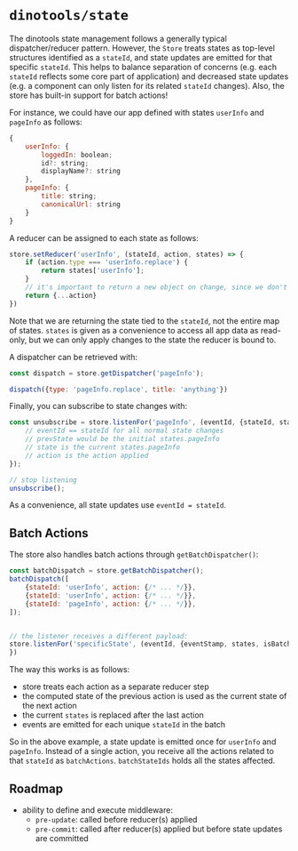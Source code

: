 # `dinotools/state`

The dinotools state management follows a generally typical dispatcher/reducer pattern.  However, the `Store` treats states as top-level structures identified as a `stateId`, and state updates are emitted for that specific `stateId`. This helps to balance separation of concerns (e.g. each `stateId` reflects some core part of application) and decreased state updates (e.g. a component can only listen for its related `stateId` changes). Also, the store has built-in support for batch actions!

For instance, we could have our app defined with states `userInfo` and `pageInfo` as follows:

```javascript
{
    userInfo: {
        loggedIn: boolean;
        id?: string;
        displayName?: string
    },
    pageInfo: {
        title: string;
        canonicalUrl: string
    }
}
```

A reducer can be assigned to each state as follows:

```javascript
store.setReducer('userInfo', (stateId, action, states) => {
    if (action.type === 'userInfo.replace') {
        return states['userInfo'];
    }
    // it's important to return a new object on change, since we don't do a deep diff of objects
    return {...action}
})
```

Note that we are returning the state tied to the `stateId`, not the entire map of states. `states` is given as a convenience to access all app data as read-only, but we can only apply changes to the state the reducer is bound to.

A dispatcher can be retrieved with:

```javascript
const dispatch = store.getDispatcher('pageInfo');

dispatch({type: 'pageInfo.replace', title: 'anything'})
```

Finally, you can subscribe to state changes with:

```javascript
const unsubscribe = store.listenFor('pageInfo', (eventId, {stateId, state, prevState, states, action }) => {
    // eventId == stateId for all normal state changes
    // prevState would be the initial states.pageInfo
    // state is the current states.pageInfo
    // action is the action applied
});

// stop listening
unsubscribe();
```

As a convenience, all state updates use `eventId = stateId`.

## Batch Actions

The store also handles batch actions through `getBatchDispatcher()`:

```javascript
const batchDispatch = store.getBatchDispatcher();
batchDispatch([
    {stateId: 'userInfo', action: {/* ... */}},
    {stateId: 'userInfo', action: {/* ... */}},
    {stateId: 'pageInfo', action: {/* ... */}},
]);


// the listener receives a different payload:
store.listenFor('specificState', (eventId, {eventStamp, states, isBatch, batchStateIds, batchActions, prevStates}) => {
})
```

The way this works is as follows:

- store treats each action as a separate reducer step
- the computed state of the previous action is used as the current state of the next action
- the current `states` is replaced after the last action
- events are emitted for each unique `stateId` in the batch

So in the above example, a state update is emitted once for `userInfo` and `pageInfo`. Instead of a single action, you receive all the actions related to that `stateId` as `batchActions`. `batchStateIds` holds all the states affected.

## Roadmap

- ability to define and execute middleware:
  - `pre-update`: called before reducer(s) applied
  - `pre-commit`: called after reducer(s) applied but before state updates are committed
